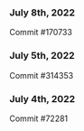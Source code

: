 ### July 8th, 2022

Commit #170733

### July 5th, 2022

Commit #314353


### July 4th, 2022

Commit #72281
